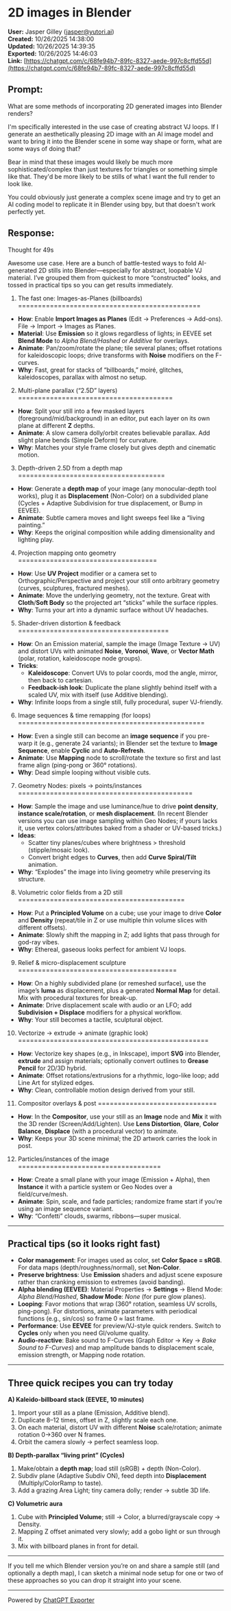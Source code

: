 # 2D images in Blender

**User:** Jasper Gilley (jasper@yutori.ai)  
**Created:** 10/26/2025 14:38:00  
**Updated:** 10/26/2025 14:39:35  
**Exported:** 10/26/2025 14:46:03  
**Link:** [https://chatgpt.com/c/68fe94b7-89fc-8327-aede-997c8cffd55d](https://chatgpt.com/c/68fe94b7-89fc-8327-aede-997c8cffd55d)  

## Prompt:
What are some methods of incorporating 2D generated images into Blender renders?

I'm specifically interested in the use case of creating abstract VJ loops. If I generate an aesthetically pleasing 2D image with an AI image model and want to bring it into the Blender scene in some way shape or form, what are some ways of doing that?

Bear in mind that these images would likely be much more sophisticated/complex than just textures for triangles or something simple like that. They'd be more likely to be stills of what I want the full render to look like.

You could obviously just generate a complex scene image and try to get an AI coding model to replicate it in Blender using bpy, but that doesn't work perfectly yet.

## Response:
Thought for 49s

Awesome use case. Here are a bunch of battle-tested ways to fold AI-generated 2D stills into Blender—especially for abstract, loopable VJ material. I’ve grouped them from quickest to more “constructed” looks, and tossed in practical tips so you can get results immediately.

1) The fast one: Images-as-Planes (billboards)
==============================================

*   **How**: Enable **Import Images as Planes** (Edit → Preferences → Add-ons). File → Import → Images as Planes.
*   **Material**: Use **Emission** so it glows regardless of lights; in EEVEE set **Blend Mode** to _Alpha Blend/Hashed_ or _Additive_ for overlays.
*   **Animate**: Pan/zoom/rotate the plane; tile several planes; offset rotations for kaleidoscopic loops; drive transforms with **Noise** modifiers on the F-curves.
*   **Why**: Fast, great for stacks of “billboards,” moiré, glitches, kaleidoscopes, parallax with almost no setup.

2) Multi-plane parallax (“2.5D” layers)
=======================================

*   **How**: Split your still into a few masked layers (foreground/mid/background) in an editor, put each layer on its own plane at different **Z** depths.
*   **Animate**: A slow camera dolly/orbit creates believable parallax. Add slight plane bends (Simple Deform) for curvature.
*   **Why**: Matches your style frame closely but gives depth and cinematic motion.

3) Depth-driven 2.5D from a depth map
=====================================

*   **How**: Generate a **depth map** of your image (any monocular-depth tool works), plug it as **Displacement** (Non-Color) on a subdivided plane (Cycles + Adaptive Subdivision for true displacement, or Bump in EEVEE).
*   **Animate**: Subtle camera moves and light sweeps feel like a “living painting.”
*   **Why**: Keeps the original composition while adding dimensionality and lighting play.

4) Projection mapping onto geometry
===================================

*   **How**: Use **UV Project** modifier or a camera set to Orthographic/Perspective and project your still onto arbitrary geometry (curves, sculptures, fractured meshes).
*   **Animate**: Move the underlying geometry, not the texture. Great with **Cloth**/**Soft Body** so the projected art “sticks” while the surface ripples.
*   **Why**: Turns your art into a dynamic surface without UV headaches.

5) Shader-driven distortion & feedback
======================================

*   **How**: On an Emission material, sample the image (Image Texture → UV) and distort UVs with animated **Noise**, **Voronoi**, **Wave**, or **Vector Math** (polar, rotation, kaleidoscope node groups).
*   **Tricks**:
    *   **Kaleidoscope**: Convert UVs to polar coords, mod the angle, mirror, then back to cartesian.
    *   **Feedback-ish look**: Duplicate the plane slightly behind itself with a scaled UV, mix with itself (use Additive blending).
*   **Why**: Infinite loops from a single still, fully procedural, super VJ-friendly.

6) Image sequences & time remapping (for loops)
===============================================

*   **How**: Even a single still can become an **image sequence** if you pre-warp it (e.g., generate 24 variants); in Blender set the texture to **Image Sequence**, enable **Cyclic** and **Auto-Refresh**.
*   **Animate**: Use **Mapping** node to scroll/rotate the texture so first and last frame align (ping-pong or 360° rotations).
*   **Why**: Dead simple looping without visible cuts.

7) Geometry Nodes: pixels → points/instances
============================================

*   **How**: Sample the image and use luminance/hue to drive **point density**, **instance scale/rotation**, or **mesh displacement**. (In recent Blender versions you can use image sampling within Geo Nodes; if yours lacks it, use vertex colors/attributes baked from a shader or UV-based tricks.)
*   **Ideas**:
    *   Scatter tiny planes/cubes where brightness > threshold (stipple/mosaic look).
    *   Convert bright edges to **Curves**, then add **Curve Spiral/Tilt** animation.
*   **Why**: “Explodes” the image into living geometry while preserving its structure.

8) Volumetric color fields from a 2D still
==========================================

*   **How**: Put a **Principled Volume** on a cube; use your image to drive **Color** and **Density** (repeat/tile in Z or use multiple thin volume slices with different offsets).
*   **Animate**: Slowly shift the mapping in Z; add lights that pass through for god-ray vibes.
*   **Why**: Ethereal, gaseous looks perfect for ambient VJ loops.

9) Relief & micro-displacement sculpture
========================================

*   **How**: On a highly subdivided plane (or remeshed surface), use the image’s **luma** as displacement, plus a generated **Normal Map** for detail. Mix with procedural textures for break-up.
*   **Animate**: Drive displacement scale with audio or an LFO; add **Subdivision + Displace** modifiers for a physical workflow.
*   **Why**: Your still becomes a tactile, sculptural object.

10) Vectorize → extrude → animate (graphic look)
================================================

*   **How**: Vectorize key shapes (e.g., in Inkscape), import **SVG** into Blender, **extrude** and assign materials; optionally convert outlines to **Grease Pencil** for 2D/3D hybrid.
*   **Animate**: Offset rotations/extrusions for a rhythmic, logo-like loop; add Line Art for stylized edges.
*   **Why**: Clean, controllable motion design derived from your still.

11) Compositor overlays & post
==============================

*   **How**: In the **Compositor**, use your still as an **Image** node and **Mix** it with the 3D render (Screen/Add/Lighten). Use **Lens Distortion**, **Glare**, **Color Balance**, **Displace** (with a procedural vector) to animate.
*   **Why**: Keeps your 3D scene minimal; the 2D artwork carries the look in post.

12) Particles/instances of the image
====================================

*   **How**: Create a small plane with your image (Emission + Alpha), then **Instance** it with a particle system or Geo Nodes over a field/curve/mesh.
*   **Animate**: Spin, scale, and fade particles; randomize frame start if you’re using an image sequence variant.
*   **Why**: “Confetti” clouds, swarms, ribbons—super musical.

* * *

Practical tips (so it looks right fast)
---------------------------------------

*   **Color management**: For images used as color, set **Color Space = sRGB**. For data maps (depth/roughness/normal), set **Non-Color**.
*   **Preserve brightness**: Use **Emission** shaders and adjust scene exposure rather than cranking emission to extremes (avoid banding).
*   **Alpha blending (EEVEE)**: Material Properties → **Settings** → Blend Mode: _Alpha Blend/Hashed_, **Shadow Mode**: _None_ (for pure glow planes).
*   **Looping**: Favor motions that wrap (360° rotation, seamless UV scrolls, ping-pong). For distortions, animate parameters with periodical functions (e.g., sin/cos) so frame 0 ≈ last frame.
*   **Performance**: Use **EEVEE** for preview/VJ-style quick renders. Switch to **Cycles** only when you need GI/volume quality.
*   **Audio-reactive**: Bake sound to F-Curves (Graph Editor → Key → _Bake Sound to F-Curves_) and map amplitude bands to displacement scale, emission strength, or Mapping node rotation.

* * *

Three quick recipes you can try today
-------------------------------------

**A) Kaleido-billboard stack (EEVEE, 10 minutes)**

1.  Import your still as a plane (Emission, Additive blend).
2.  Duplicate 8–12 times, offset in Z, slightly scale each one.
3.  On each material, distort UV with different **Noise** scale/rotation; animate rotation 0→360 over N frames.
4.  Orbit the camera slowly → perfect seamless loop.

**B) Depth-parallax “living print” (Cycles)**

1.  Make/obtain a **depth map**; load still (sRGB) + depth (Non-Color).
2.  Subdiv plane (Adaptive Subdiv ON), feed depth into **Displacement** (Multiply/ColorRamp to taste).
3.  Add a grazing Area Light; tiny camera dolly; render → subtle 3D life.

**C) Volumetric aura**

1.  Cube with **Principled Volume**; still → Color, a blurred/grayscale copy → Density.
2.  Mapping Z offset animated very slowly; add a gobo light or sun through it.
3.  Mix with billboard planes in front for detail.

* * *

If you tell me which Blender version you’re on and share a sample still (and optionally a depth map), I can sketch a minimal node setup for one or two of these approaches so you can drop it straight into your scene.



---
Powered by [ChatGPT Exporter](https://www.chatgptexporter.com)